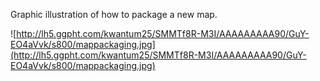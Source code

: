 Graphic illustration of how to package a new map.

![http://lh5.ggpht.com/kwantum25/SMMTf8R-M3I/AAAAAAAAA90/GuY-EO4aVvk/s800/mappackaging.jpg](http://lh5.ggpht.com/kwantum25/SMMTf8R-M3I/AAAAAAAAA90/GuY-EO4aVvk/s800/mappackaging.jpg)